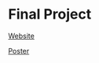 # Final Project

[Website](https://eceunilock.wordpress.com)


[Poster](https://docs.google.com/presentation/d/16C1Z2XDyntSw6JHbOTtGmIsTxYupsFhoAjeBmQPg56s/edit?usp=sharing)

